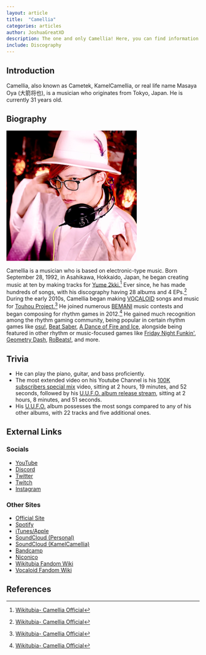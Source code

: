 ```yaml
---
layout: article
title:  "Camellia"
categories: articles
author: JoshuaGreatXD
description: The one and only Camellia! Here, you can find information about Camellia's background, accomplishments, and fun facts!
include: Discography
---
```


## Introduction

Camellia, also known as Cametek, KamelCamellia, or real life name Masaya Oya (大箭将也), is a musician who originates from Tokyo, Japan. He is currently 31 years old.

## Biography

![Camellia](/assets/images/articleImages/camellia/camellia.png)

Camellia is a musician who is based on electronic-type music. Born September 28, 1992, in Asahikawa, Hokkaido, Japan, he began creating music at ten by making tracks for [Yume 2kki.](https://yume.wiki/2kki/Yume_2kki_Wiki)[^1] Ever since, he has made hundreds of songs, with his discography having 28 albums and 4 EPs.[^2] During the early 2010s, Camellia began making [VOCALOID](https://en.wikipedia.org/wiki/Vocaloid) songs and music for [Touhou Project.](https://en.wikipedia.org/wiki/Touhou_Project)[^3] He joined numerous [BEMANI](https://en.wikipedia.org/wiki/Bemani) music contests and began composing for rhythm games in 2012.[^4] He gained much recognition among the rhythm gaming community, being popular in certain rhythm games like [osu!](https://osu.ppy.sh/home), [Beat Saber](https://beatsaber.com/), [A Dance of Fire and Ice](https://store.steampowered.com/app/977950/A_Dance_of_Fire_and_Ice), alongside being featured in other rhythm or music-focused games like [Friday Night Funkin'](https://friday-nightfunkin.io/), [Geometry Dash](https://store.steampowered.com/app/322170/Geometry_Dash), [RoBeats!](https://robeats.fandom.com/wiki/Robeats_Wiki), and more.

## Trivia

* He can play the piano, guitar, and bass proficiently.
* The most extended video on his Youtube Channel is his [100K subscribers special mix](https://youtu.be/RhrJ9-mir64?si=pOwFieqLnF1aWcxX) video, sitting at 2 hours, 19 minutes, and 52 seconds, followed by his [U.U.F.O. album release stream](https://youtu.be/uAIlcHPn5Qc?si=8S5RwiDbQ1ijcDY2), sitting at 2 hours, 8 minutes, and 51 seconds.
* His [U.U.F.O.](https://camellia.fandom.com/wiki/U.U.F.O.) album possesses the most songs compared to any of his other albums, with 22 tracks and five additional ones.

## External Links

### Socials

* [YouTube](https://www.youtube.com/@Cametek.CamelliaOfficial)
* [Discord](https://discord.gg/camellia)
* [Twitter](https://twitter.com/cametek)
* [Twitch](https://twitch.tv/cametek)
* [Instagram](https://instagram.com/cametek_)

### Other Sites

* [Official Site](https://cametek.jp/)
* [Spotify](https://open.spotify.com/artist/4bwIf0yXJf0F9AmOl2J78M)
* [iTunes/Apple](https://music.apple.com/jp/artist/%E3%81%8B%E3%82%81%E3%82%8A%E3%81%82/566485174)
* [SoundCloud (Personal)](https://soundcloud.com/cametek)
* [SoundCloud (KamelCamellia)](https://soundcloud.com/kamelcamellia)
* [Bandcamp](https://cametek.bandcamp.com/)
* [Niconico](https://nicovideo.jp/mylist/16888369)
* [Wikitubia Fandom Wiki](#)<!-- https://youtube.fandom.com/wiki/Camellia_Official -->
* [Vocaloid Fandom Wiki](#)<!--https://vocaloid.fandom.com/wiki/Camellia -->

## References

[^1]: [Wikitubia- Camellia Official](#)<!-- (https://youtube.fandom.com/wiki/Camellia_Official#Life) -->
[^2]: [Wikitubia- Camellia Official](#)<!--(https://youtube.fandom.com/wiki/Camellia_Official) -->
[^3]: [Wikitubia- Camellia Official](#)<!--(https://youtube.fandom.com/wiki/Camellia_Official) -->
[^4]: [Wikitubia- Camellia Official](#)<!--(https://youtube.fandom.com/wiki/Camellia_Official)-->
